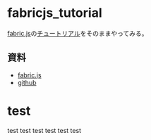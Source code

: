 # fabricjs_tutorial

[fabric.js](http://fabricjs.com/)の[チュートリアル](http://fabricjs.com/articles/)をそのままやってみる。

## 資料
* [fabric.js](http://fabricjs.com/)
* [github](https://github.com/kangax/fabric.js/)

# test
test
test
test
test
test
test
